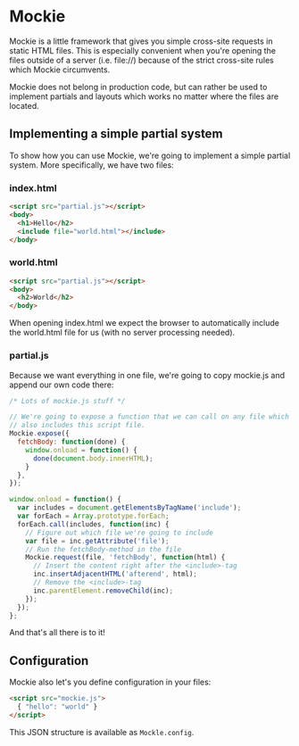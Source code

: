 Mockie
======

Mockie is a little framework that gives you simple cross-site requests
in static HTML files. This is especially convenient when you're opening
the files outside of a server (i.e. file://) because of the strict
cross-site rules which Mockie circumvents.

Mockie does not belong in production code, but can rather be used to
implement partials and layouts which works no matter where the files are
located.

Implementing a simple partial system
------------------------------------

To show how you can use Mockie, we're going to implement a simple partial
system. More specifically, we have two files:

### index.html

```html
<script src="partial.js"></script>
<body>
  <h1>Hello</h2>
  <include file="world.html"></include>
</body>
```

### world.html

```html
<script src="partial.js"></script>
<body>
  <h2>World</h2>
</body>
```

When opening index.html we expect the browser to automatically include the
world.html file for us (with no server processing needed).

### partial.js

Because we want everything in one file, we're going to copy mockie.js
and append our own code there:

```js
/* Lots of mockie.js stuff */

// We're going to expose a function that we can call on any file which
// also includes this script file.
Mockie.expose({
  fetchBody: function(done) {
    window.onload = function() {
      done(document.body.innerHTML);
    }
  },
});

window.onload = function() {
  var includes = document.getElementsByTagName('include');
  var forEach = Array.prototype.forEach;
  forEach.call(includes, function(inc) {
    // Figure out which file we're going to include
    var file = inc.getAttribute('file');
    // Run the fetchBody-method in the file
    Mockie.request(file, 'fetchBody', function(html) {
      // Insert the content right after the <include>-tag
      inc.insertAdjacentHTML('afterend', html);
      // Remove the <include>-tag
      inc.parentElement.removeChild(inc);
    });
  });
};
```

And that's all there is to it!

Configuration
-------------

Mockie also let's you define configuration in your files:

```html
<script src="mockie.js">
  { "hello": "world" }
</script>
```

This JSON structure is available as `Mockle.config`.

